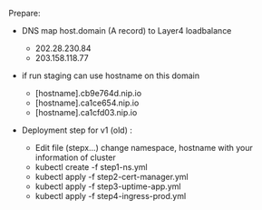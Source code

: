 Prepare: 
- DNS map host.domain (A record) to Layer4 loadbalance
    - 202.28.230.84
    - 203.158.118.77
- if run staging can use hostname on this domain
    - [hostname].cb9e764d.nip.io
    - [hostname].ca1ce654.nip.io
    - [hostname].ca1cfd03.nip.io


- Deployment step for v1 (old) :
    - Edit file (stepx...) change namespace, hostname with your information of cluster
    - kubectl create -f step1-ns.yml
    - kubectl apply -f step2-cert-manager.yml
    - kubectl apply -f step3-uptime-app.yml
    - kubectl apply -f step4-ingress-prod.yml